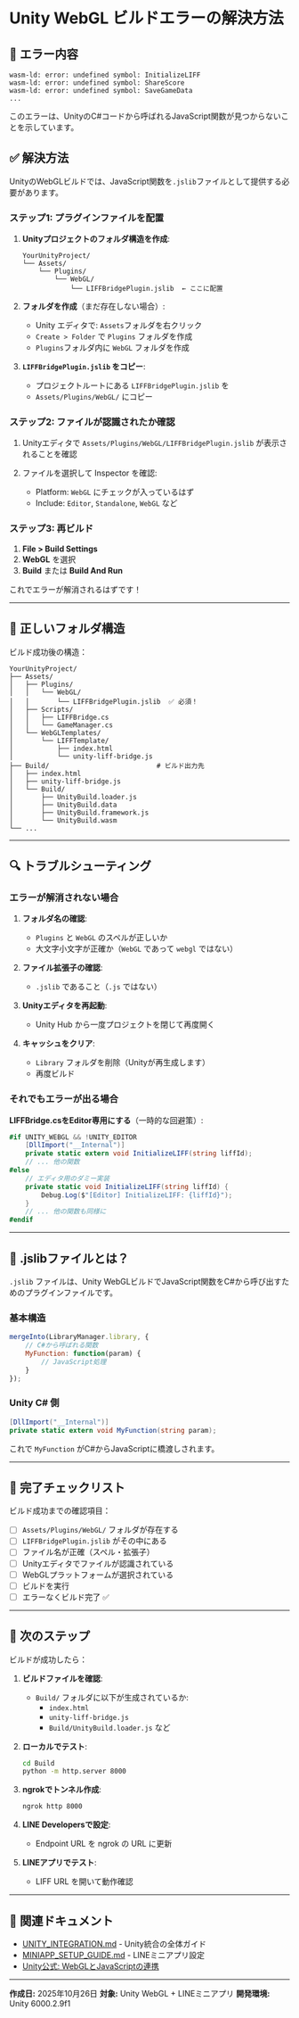 # Unity WebGL ビルドエラーの解決方法

## 🔴 エラー内容

```
wasm-ld: error: undefined symbol: InitializeLIFF
wasm-ld: error: undefined symbol: ShareScore
wasm-ld: error: undefined symbol: SaveGameData
...
```

このエラーは、UnityのC#コードから呼ばれるJavaScript関数が見つからないことを示しています。

## ✅ 解決方法

UnityのWebGLビルドでは、JavaScript関数を`.jslib`ファイルとして提供する必要があります。

### ステップ1: プラグインファイルを配置

1. **Unityプロジェクトのフォルダ構造を作成**:
   ```
   YourUnityProject/
   └── Assets/
       └── Plugins/
           └── WebGL/
               └── LIFFBridgePlugin.jslib  ← ここに配置
   ```

2. **フォルダを作成**（まだ存在しない場合）:
   - Unity エディタで: `Assets`フォルダを右クリック
   - `Create > Folder` で `Plugins` フォルダを作成
   - `Plugins`フォルダ内に `WebGL` フォルダを作成

3. **`LIFFBridgePlugin.jslib` をコピー**:
   - プロジェクトルートにある `LIFFBridgePlugin.jslib` を
   - `Assets/Plugins/WebGL/` にコピー

### ステップ2: ファイルが認識されたか確認

1. Unityエディタで `Assets/Plugins/WebGL/LIFFBridgePlugin.jslib` が表示されることを確認

2. ファイルを選択して Inspector を確認:
   - Platform: `WebGL` にチェックが入っているはず
   - Include: `Editor`, `Standalone`, `WebGL` など

### ステップ3: 再ビルド

1. **File > Build Settings**
2. **WebGL** を選択
3. **Build** または **Build And Run**

これでエラーが解消されるはずです！

---

## 📁 正しいフォルダ構造

ビルド成功後の構造：

```
YourUnityProject/
├── Assets/
│   ├── Plugins/
│   │   └── WebGL/
│   │       └── LIFFBridgePlugin.jslib  ✅ 必須！
│   ├── Scripts/
│   │   ├── LIFFBridge.cs
│   │   └── GameManager.cs
│   └── WebGLTemplates/
│       └── LIFFTemplate/
│           ├── index.html
│           └── unity-liff-bridge.js
├── Build/                           # ビルド出力先
│   ├── index.html
│   ├── unity-liff-bridge.js
│   └── Build/
│       ├── UnityBuild.loader.js
│       ├── UnityBuild.data
│       ├── UnityBuild.framework.js
│       └── UnityBuild.wasm
└── ...
```

---

## 🔍 トラブルシューティング

### エラーが解消されない場合

1. **フォルダ名の確認**:
   - `Plugins` と `WebGL` のスペルが正しいか
   - 大文字小文字が正確か（`WebGL` であって `webgl` ではない）

2. **ファイル拡張子の確認**:
   - `.jslib` であること（`.js` ではない）

3. **Unityエディタを再起動**:
   - Unity Hub から一度プロジェクトを閉じて再度開く

4. **キャッシュをクリア**:
   - `Library` フォルダを削除（Unityが再生成します）
   - 再度ビルド

### それでもエラーが出る場合

**LIFFBridge.csをEditor専用にする**（一時的な回避策）:

```csharp
#if UNITY_WEBGL && !UNITY_EDITOR
    [DllImport("__Internal")]
    private static extern void InitializeLIFF(string liffId);
    // ... 他の関数
#else
    // エディタ用のダミー実装
    private static void InitializeLIFF(string liffId) {
        Debug.Log($"[Editor] InitializeLIFF: {liffId}");
    }
    // ... 他の関数も同様に
#endif
```

---

## 📝 .jslibファイルとは？

`.jslib` ファイルは、Unity WebGLビルドでJavaScript関数をC#から呼び出すためのプラグインファイルです。

### 基本構造

```javascript
mergeInto(LibraryManager.library, {
    // C#から呼ばれる関数
    MyFunction: function(param) {
        // JavaScript処理
    }
});
```

### Unity C# 側

```csharp
[DllImport("__Internal")]
private static extern void MyFunction(string param);
```

これで `MyFunction` がC#からJavaScriptに橋渡しされます。

---

## 🎯 完了チェックリスト

ビルド成功までの確認項目：

- [ ] `Assets/Plugins/WebGL/` フォルダが存在する
- [ ] `LIFFBridgePlugin.jslib` がその中にある
- [ ] ファイル名が正確（スペル・拡張子）
- [ ] Unityエディタでファイルが認識されている
- [ ] WebGLプラットフォームが選択されている
- [ ] ビルドを実行
- [ ] エラーなくビルド完了 ✅

---

## 🚀 次のステップ

ビルドが成功したら：

1. **ビルドファイルを確認**:
   - `Build/` フォルダに以下が生成されているか:
     - `index.html`
     - `unity-liff-bridge.js`
     - `Build/UnityBuild.loader.js` など

2. **ローカルでテスト**:
   ```bash
   cd Build
   python -m http.server 8000
   ```

3. **ngrokでトンネル作成**:
   ```bash
   ngrok http 8000
   ```

4. **LINE Developersで設定**:
   - Endpoint URL を ngrok の URL に更新

5. **LINEアプリでテスト**:
   - LIFF URL を開いて動作確認

---

## 📖 関連ドキュメント

- [UNITY_INTEGRATION.md](UNITY_INTEGRATION.md) - Unity統合の全体ガイド
- [MINIAPP_SETUP_GUIDE.md](MINIAPP_SETUP_GUIDE.md) - LINEミニアプリ設定
- [Unity公式: WebGLとJavaScriptの連携](https://docs.unity3d.com/Manual/webgl-interactingwithbrowserscripting.html)

---

**作成日:** 2025年10月26日
**対象:** Unity WebGL + LINEミニアプリ
**開発環境:** Unity 6000.2.9f1
